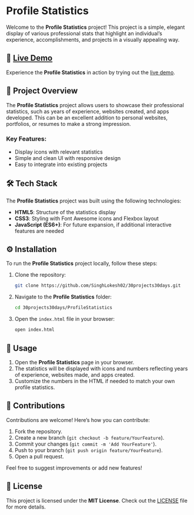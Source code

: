 # Profile Statistics

Welcome to the **Profile Statistics** project! This project is a simple, elegant display of various professional stats that highlight an individual’s experience, accomplishments, and projects in a visually appealing way.

## 🔗 [Live Demo](https://profile-statistics-ten.vercel.app/)

Experience the **Profile Statistics** in action by trying out the [live demo](https://profile-statistics-ten.vercel.app/).

## 📖 Project Overview

The **Profile Statistics** project allows users to showcase their professional statistics, such as years of experience, websites created, and apps developed. This can be an excellent addition to personal websites, portfolios, or resumes to make a strong impression.

### Key Features:
- Display icons with relevant statistics
- Simple and clean UI with responsive design
- Easy to integrate into existing projects

## 🛠️ Tech Stack

The **Profile Statistics** project was built using the following technologies:

- **HTML5**: Structure of the statistics display
- **CSS3**: Styling with Font Awesome icons and Flexbox layout
- **JavaScript (ES6+)**: For future expansion, if additional interactive features are needed

## ⚙️ Installation

To run the **Profile Statistics** project locally, follow these steps:

1. Clone the repository:
    ```bash
    git clone https://github.com/SinghLokesh02/30projects30days.git
    ```

2. Navigate to the **Profile Statistics** folder:
    ```bash
    cd 30projects30days/ProfileStatistics
    ```

3. Open the `index.html` file in your browser:
    ```bash
    open index.html
    ```

## 🚀 Usage

1. Open the **Profile Statistics** page in your browser.
2. The statistics will be displayed with icons and numbers reflecting years of experience, websites made, and apps created.
3. Customize the numbers in the HTML if needed to match your own profile statistics.

## 🤝 Contributions

Contributions are welcome! Here’s how you can contribute:

1. Fork the repository.
2. Create a new branch (`git checkout -b feature/YourFeature`).
3. Commit your changes (`git commit -m 'Add YourFeature'`).
4. Push to your branch (`git push origin feature/YourFeature`).
5. Open a pull request.

Feel free to suggest improvements or add new features!

## 📜 License

This project is licensed under the **MIT License**. Check out the [LICENSE](../LICENSE) file for more details.

 